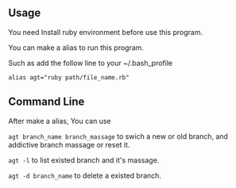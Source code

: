 ## Usage

You need Install ruby environment before use this program.

You can make a alias to run this program.

Such as add the follow line to your ~/.bash_profile

`alias agt="ruby path/file_name.rb"`

## Command Line

After make a alias, You can use

`agt branch_name branch_massage` to swich a new or old branch, and addictive branch massage or reset it.

`agt -l` to list existed branch and it's massage.

`agt -d branch_name` to delete a existed branch.
